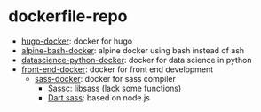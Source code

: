 # dockerfile-repo

* [hugo-docker](hugo-docker): docker for hugo    
* [alpine-bash-docker](alpine-bash-docker): alpine docker using bash instead of ash    
* [datascience-python-docker](datascience-python-docker): docker for data science in python
* [front-end-docker](front-end-docker): docker for front end development
    * [sass-docker](front-end-docker/sass-docker): docker for sass compiler
        * [Sassc](front-end-docker/sass-docker/libsass-docker): libsass (lack some functions)
        * [Dart sass](front-end-docker/sass-docker/dart-sass-docker): based on node.js